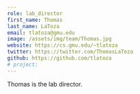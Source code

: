 ```yaml
---
role: lab_director
first_name: Thomas
last_name: LaToza
email: tlatoza@gmu.edu
image: /assets/img/team/Thomas.jpg
website: https://cs.gmu.edu/~tlatoza
twitter: https://twitter.com/ThomasLaToza
github: https://github.com/tlatoza
# project: 
---
```

Thomas is the lab director.